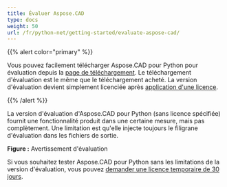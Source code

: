 ```yaml
---
title: Évaluer Aspose.CAD
type: docs
weight: 50
url: /fr/python-net/getting-started/evaluate-aspose-cad/
---
```


{{% alert color="primary" %}}

Vous pouvez facilement télécharger Aspose.CAD pour Python pour évaluation depuis la [page de téléchargement](https://downloads.aspose.com/cad/python-net). Le téléchargement d'évaluation est le même que le téléchargement acheté. La version d'évaluation devient simplement licenciée après [application d'une licence](/fr/cad/python-net/licensing/).

{{% /alert %}}

La version d'évaluation d'Aspose.CAD pour Python (sans licence spécifiée) fournit une fonctionnalité produit dans une certaine mesure, mais pas complètement. Une limitation est qu'elle injecte toujours le filigrane d'évaluation dans les fichiers de sortie.

**Figure :** Avertissement d'évaluation

Si vous souhaitez tester Aspose.CAD pour Python sans les limitations de la version d'évaluation, vous pouvez [demander une licence temporaire de 30 jours](https://purchase.aspose.com/temporary-license).
